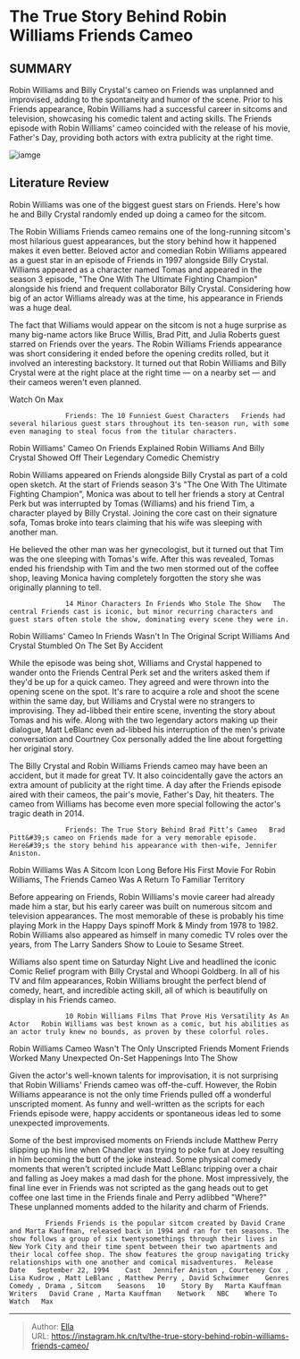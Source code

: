 # The True Story Behind Robin Williams Friends Cameo


## SUMMARY 



  Robin Williams and Billy Crystal&#39;s cameo on Friends was unplanned and improvised, adding to the spontaneity and humor of the scene.   Prior to his Friends appearance, Robin Williams had a successful career in sitcoms and television, showcasing his comedic talent and acting skills.   The Friends episode with Robin Williams&#39; cameo coincided with the release of his movie, Father&#39;s Day, providing both actors with extra publicity at the right time.  

![iamge](https://static1.srcdn.com/wordpress/wp-content/uploads/2019/11/Friends-Robin-Williams-Cameo.jpg)

## Literature Review
Robin Williams was one of the biggest guest stars on Friends. Here&#39;s how he and Billy Crystal randomly ended up doing a cameo for the sitcom.




The Robin Williams Friends cameo remains one of the long-running sitcom&#39;s most hilarious guest appearances, but the story behind how it happened makes it even better. Beloved actor and comedian Robin Williams appeared as a guest star in an episode of Friends in 1997 alongside Billy Crystal. Williams appeared as a character named Tomas and appeared in the season 3 episode, &#34;The One With The Ultimate Fighting Champion&#34; alongside his friend and frequent collaborator Billy Crystal. Considering how big of an actor Williams already was at the time, his appearance in Friends was a huge deal.




The fact that Williams would appear on the sitcom is not a huge surprise as many big-name actors like Bruce Willis, Brad Pitt, and Julia Roberts guest starred on Friends over the years. The Robin Williams Friends appearance was short considering it ended before the opening credits rolled, but it involved an interesting backstory. It turned out that Robin Williams and Billy Crystal were at the right place at the right time — on a nearby set — and their cameos weren&#39;t even planned.

Watch On Max

                  Friends: The 10 Funniest Guest Characters   Friends had several hilarious guest stars throughout its ten-season run, with some even managing to steal focus from the titular characters.    


 Robin Williams&#39; Cameo On Friends Explained 
Robin Williams And Billy Crystal Showed Off Their Legendary Comedic Chemistry
         

Robin Williams appeared on Friends alongside Billy Crystal as part of a cold open sketch. At the start of Friends season 3&#39;s &#34;The One With The Ultimate Fighting Champion&#34;, Monica was about to tell her friends a story at Central Perk but was interrupted by Tomas (Williams) and his friend Tim, a character played by Billy Crystal. Joining the core cast on their signature sofa, Tomas broke into tears claiming that his wife was sleeping with another man.




He believed the other man was her gynecologist, but it turned out that Tim was the one sleeping with Tomas&#39;s wife. After this was revealed, Tomas ended his friendship with Tim and the two men stormed out of the coffee shop, leaving Monica having completely forgotten the story she was originally planning to tell.

                  14 Minor Characters In Friends Who Stole The Show   The central Friends cast is iconic, but minor recurring characters and guest stars often stole the show, dominating every scene they were in.    



 Robin Williams&#39; Cameo In Friends Wasn&#39;t In The Original Script 
Williams And Crystal Stumbled On The Set By Accident
          

While the episode was being shot, Williams and Crystal happened to wander onto the Friends Central Perk set and the writers asked them if they&#39;d be up for a quick cameo. They agreed and were thrown into the opening scene on the spot. It&#39;s rare to acquire a role and shoot the scene within the same day, but Williams and Crystal were no strangers to improvising. They ad-libbed their entire scene, inventing the story about Tomas and his wife. Along with the two legendary actors making up their dialogue, Matt LeBlanc even ad-libbed his interruption of the men&#39;s private conversation and Courtney Cox personally added the line about forgetting her original story.




The Billy Crystal and Robin Williams Friends cameo may have been an accident, but it made for great TV. It also coincidentally gave the actors an extra amount of publicity at the right time. A day after the Friends episode aired with their cameos, the pair&#39;s movie, Father&#39;s Day, hit theaters. The cameo from Williams has become even more special following the actor&#39;s tragic death in 2014.

                  Friends: The True Story Behind Brad Pitt’s Cameo   Brad Pitt&#39;s cameo on Friends made for a very memorable episode. Here&#39;s the story behind his appearance with then-wife, Jennifer Aniston.    



 Robin Williams Was A Sitcom Icon Long Before His First Movie 
For Robin Williams, The Friends Cameo Was A Return To Familiar Territory
          

Before appearing on Friends, Robin Williams&#39;s movie career had already made him a star, but his early career was built on numerous sitcom and television appearances. The most memorable of these is probably his time playing Mork in the Happy Days spinoff Mork &amp; Mindy from 1978 to 1982. Robin Williams also appeared as himself in many comedic TV roles over the years, from The Larry Sanders Show to Louie to Sesame Street.




Williams also spent time on Saturday Night Live and headlined the iconic Comic Relief program with Billy Crystal and Whoopi Goldberg. In all of his TV and film appearances, Robin Williams brought the perfect blend of comedy, heart, and incredible acting skill, all of which is beautifully on display in his Friends cameo.

                  10 Robin Williams Films That Prove His Versatility As An Actor   Robin Williams was best known as a comic, but his abilities as an actor truly knew no bounds, as proven by these colorful roles.     



 Robin Williams Cameo Wasn&#39;t The Only Unscripted Friends Moment 
Friends Worked Many Unexpected On-Set Happenings Into The Show
          

Given the actor&#39;s well-known talents for improvisation, it is not surprising that Robin Williams&#39; Friends cameo was off-the-cuff. However, the Robin Williams appearance is not the only time Friends pulled off a wonderful unscripted moment. As funny and well-written as the scripts for each Friends episode were, happy accidents or spontaneous ideas led to some unexpected improvements.




Some of the best improvised moments on Friends include Matthew Perry slipping up his line when Chandler was trying to poke fun at Joey resulting in him becoming the butt of the joke instead. Some physical comedy moments that weren&#39;t scripted include Matt LeBlanc tripping over a chair and falling as Joey makes a mad dash for the phone. Most impressively, the final line ever in Friends was not scripted as the gang heads out to get coffee one last time in the Friends finale and Perry adlibbed &#34;Where?&#34; These unplanned moments added to the hilarity and charm of Friends.

             Friends Friends is the popular sitcom created by David Crane and Marta Kauffman, released back in 1994 and ran for ten seasons. The show follows a group of six twentysomethings through their lives in New York City and their time spent between their two apartments and their local coffee shop. The show features the group navigating tricky relationships with one another and comical misadventures.  Release Date   September 22, 1994    Cast   Jennifer Aniston , Courteney Cox , Lisa Kudrow , Matt LeBlanc , Matthew Perry , David Schwimmer    Genres   Comedy , Drama , Sitcom    Seasons   10    Story By   Marta Kauffman    Writers   David Crane , Marta Kauffman    Network   NBC    Where To Watch   Max       


---

> Author: [Ella](https://instagram.hk.cn/)  
> URL: https://instagram.hk.cn/tv/the-true-story-behind-robin-williams-friends-cameo/  

